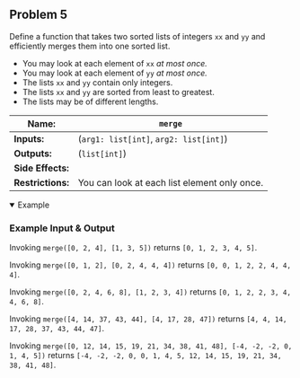## Problem 5

Define a function that takes two sorted lists of integers `xx` and `yy` and efficiently merges them into one sorted list.

- You may look at each element of `xx` *at most once.*
- You may look at each element of `yy` *at most once.*
- The lists `xx` and `yy` contain only integers.
- The lists `xx` and `yy` are sorted from least to greatest.
- The lists may be of different lengths.


| **Name:**         | `merge`                                      |
| ----------------- | --------------                               |
| **Inputs:**       | (`arg1: list[int]`, `arg2: list[int]`)       |
| **Outputs:**      | (`list[int]`)                                |
| **Side Effects:** |                                              |
| **Restrictions:** | You can look at each list element only once. |

<details open><summary>Example</summary>

### Example Input & Output

Invoking `merge([0, 2, 4], [1, 3, 5])` returns `[0, 1, 2, 3, 4, 5]`.

Invoking `merge([0, 1, 2], [0, 2, 4, 4, 4])` returns `[0, 0, 1, 2, 2, 4, 4, 4]`.

Invoking `merge([0, 2, 4, 6, 8], [1, 2, 3, 4])` returns `[0, 1, 2, 2, 3, 4, 4, 6, 8]`.

Invoking `merge([4, 14, 37, 43, 44], [4, 17, 28, 47])` returns `[4, 4, 14, 17, 28, 37, 43, 44, 47]`.

Invoking `merge([0, 12, 14, 15, 19, 21, 34, 38, 41, 48], [-4, -2, -2, 0, 1, 4, 5])` returns `[-4, -2, -2, 0, 0, 1, 4, 5, 12, 14, 15, 19, 21, 34, 38, 41, 48]`.

</details>
